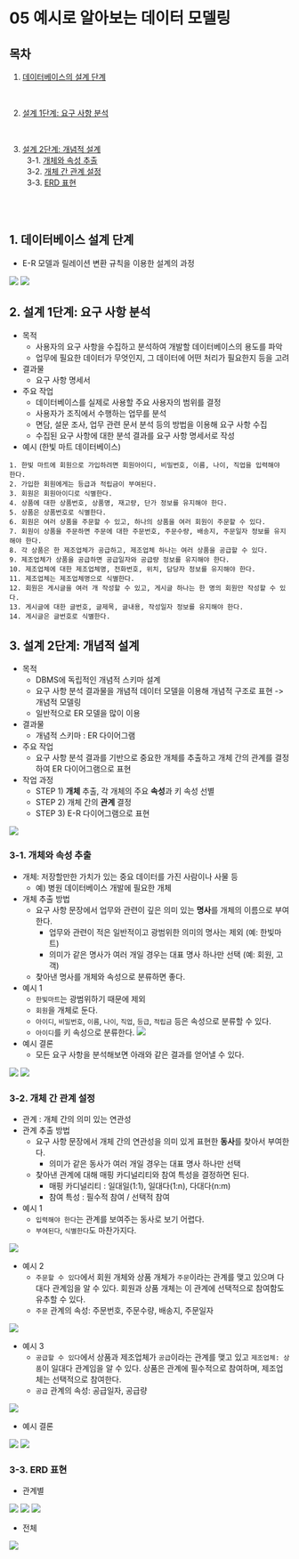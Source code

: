 # 05 예시로 알아보는 데이터 모델링

## 목차

1. [데이터베이스의 설계 단계](#1-데이터베이스의-설계-단계) <br/>

<br/>

2. [설계 1단계: 요구 사항 분석](#2-설계-1단계-요구-사항-분석) <br/>

<br/>

3. [설계 2단계: 개념적 설계](#3-설계-2단계-개념적-설계) <br/>
   &nbsp; 3-1. [개체와 속성 추출](#3-1-개체와-속성-추출) <br/>
   &nbsp; 3-2. [개체 간 관계 설정](#3-2-개체-간-관계-설정) <br/>
   &nbsp; 3-3. [ERD 표현](#3-3-erd-표현) <br/>

<br/><br/>

## 1. 데이터베이스 설계 단계

- E-R 모델과 릴레이션 변환 규칙을 이용한 설계의 과정

<img src="img/db-design1.png">

<img src="img/db-design2.png">

<br/>

## 2. 설계 1단계: 요구 사항 분석

- 목적
  - 사용자의 요구 사항을 수집하고 분석하여 개발할 데이터베이스의 용도를 파악
  - 업무에 필요한 데이터가 무엇인지, 그 데이터에 어떤 처리가 필요한지 등을 고려
- 결과물
  - 요구 사항 명세서
- 주요 작업
  - 데이터베이스를 실제로 사용할 주요 사용자의 범위를 결정
  - 사용자가 조직에서 수행하는 업무를 분석
  - 면담, 설문 조사, 업무 관련 문서 분석 등의 방법을 이용해 요구 사항 수집
  - 수집된 요구 사항에 대한 분석 결과를 요구 사항 명세서로 작성
- 예시 (한빛 마트 데이터베이스)

```
1. 한빛 마트에 회원으로 가입하려면 회원아이디, 비밀번호, 이름, 나이, 직업을 입력해야 한다.
2. 가입한 회원에게는 등급과 적립금이 부여된다.
3. 회원은 회원아이디로 식별한다.
4. 상품에 대한 상품번호, 상품명, 재고량, 단가 정보를 유지해야 한다.
5. 상품은 상품번호로 식별한다.
6. 회원은 여러 상품을 주문할 수 있고, 하나의 상품을 여러 회원이 주문할 수 있다.
7. 회원이 상품을 주문하면 주문에 대한 주문번호, 주문수량, 배송지, 주문일자 정보를 유지해야 한다.
8. 각 상품은 한 제조업체가 공급하고, 제조업체 하나는 여러 상품을 공급할 수 있다.
9. 제조업체가 상품을 공급하면 공급일자와 공급량 정보를 유지해야 한다.
10. 제조업체에 대한 제조업체명, 전화번호, 위치, 담당자 정보를 유지해야 한다.
11. 제조업체는 제조업체명으로 식별한다.
12. 회원은 게시글을 여러 개 작성할 수 있고, 게시글 하나는 한 명의 회원만 작성할 수 있다.
13. 게시글에 대한 글번호, 글제목, 글내용, 작성일자 정보를 유지해야 한다.
14. 게시글은 글번호로 식별한다.
```

## 3. 설계 2단계: 개념적 설계

- 목적
  - DBMS에 독립적인 개념적 스키마 설계
  - 요구 사항 분석 결과물을 개념적 데이터 모델을 이용해 개념적 구조로 표현 -> 개념적 모델링
  - 일반적으로 ER 모델을 많이 이용
- 결과물
  - 개념적 스키마 : ER 다이어그램
- 주요 작업
  - 요구 사항 분석 결과를 기반으로 중요한 개체를 추출하고 개체 간의 관계를 결정하여 ER 다이어그램으로 표현
- 작업 과정
  - STEP 1) **개체** 추출, 각 개체의 주요 **속성**과 키 속성 선별
  - STEP 2) 개체 간의 **관계** 결정
  - STEP 3) E-R 다이어그램으로 표현

<img src="img/concept-design1.png">

### 3-1. 개체와 속성 추출

- 개체: 저장할만한 가치가 있는 중요 데이터를 가진 사람이나 사물 등
  - 예) 병원 데이터베이스 개발에 필요한 개체
- 개체 추출 방법
  - 요구 사항 문장에서 업무와 관련이 깊은 의미 있는 **명사**를 개체의 이름으로 부여한다.
    - 업무와 관련이 적은 일반적이고 광범위한 의미의 명사는 제외 (예: 한빛마트)
    - 의미가 같은 명사가 여러 개일 경우는 대표 명사 하나만 선택 (예: 회원, 고객)
  - 찾아낸 명사를 개체와 속성으로 분류하면 좋다.
- 예시 1
  - `한빛마트`는 광범위하기 때문에 제외
  - `회원`을 개체로 둔다.
  - `아이디`, `비밀번호`, `이름`, `나이`, `직업`, `등급`, `적립금` 등은 속성으로 분류할 수 있다.
  - `아이디`를 키 속성으로 분류한다.
    <img src="img/concept-design2.png">
- 예시 결론
  - 모든 요구 사항을 분석해보면 아래와 같은 결과를 얻어낼 수 있다.

<img src="img/concept-design3.png">
<img src="img/concept-design4.png">

<br/>

### 3-2. 개체 간 관계 설정

- 관계 : 개체 간의 의미 있는 연관성
- 관계 추출 방법
  - 요구 사항 문장에서 개체 간의 연관성을 의미 있게 표현한 **동사**를 찾아서 부여한다.
    - 의미가 같은 동사가 여러 개일 경우는 대표 명사 하나만 선택
  - 찾아낸 관계에 대해 매핑 카디널리티와 참여 특성을 결정하면 된다.
    - 매핑 카디널리티 : 일대일(1:1), 일대다(1:n), 다대다(n:m)
    - 참여 특성 : 필수적 참여 / 선택적 참여
- 예시 1
  - `입력해야 한다`는 관계를 보여주는 동사로 보기 어렵다.
  - `부여된다`, `식별한다`도 마찬가지다.

<img src="img/concept-design5.png">

- 예시 2
  - `주문할 수 있다`에서 회원 개체와 상품 개체가 `주문`이라는 관계를 맺고 있으며 다대다 관계임을 알 수 있다. 회원과 상품 개체는 이 관계에 선택적으로 참여함도 유추할 수 있다.
  - `주문` 관계의 속성: 주문번호, 주문수량, 배송지, 주문일자

<img src="img/concept-design6.png">

- 예시 3
  - `공급할 수 있다`에서 상품과 제조업체가 `공급`이라는 관계를 맺고 있고 `제조업체: 상품`이 일대다 관계임을 알 수 있다. 상품은 관계에 필수적으로 참여하며, 제조업체는 선택적으로 참여한다.
  - `공급` 관계의 속성: 공급일자, 공급량

<img src="img/concept-design7.png">

- 예시 결론

<img src="img/concept-design8.png">
<img src="img/concept-design9.png">

<br/>

### 3-3. ERD 표현

- 관계별

<img src="img/concept-design10.png">
<img src="img/concept-design11.png">
<img src="img/concept-design12.png">

- 전체

<img src="img/concept-design13.png">
